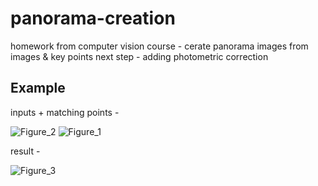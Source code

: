 # panorama-creation
homework from computer vision course - cerate panorama images from images &amp; key points
next step - adding photometric correction

## Example 
inputs + matching points - 

![Figure_2](https://user-images.githubusercontent.com/41755598/145711018-9f8dc767-ebf5-4ae4-be97-ed9b58f4ce47.png)
![Figure_1](https://user-images.githubusercontent.com/41755598/145711074-0ed6c042-b323-490a-9552-b7aa0600dcb3.png)

result - 

![Figure_3](https://user-images.githubusercontent.com/41755598/145711101-002be649-9f5f-482d-95e9-26b5f3f2073c.png)
